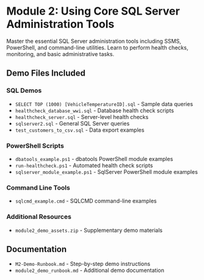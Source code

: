 # Module 2: Using Core SQL Server Administration Tools

Master the essential SQL Server administration tools including SSMS, PowerShell, and command-line utilities. Learn to perform health checks, monitoring, and basic administrative tasks.

## Demo Files Included

### SQL Demos
- `SELECT TOP (1000) [VehicleTemperatureID].sql` - Sample data queries
- `healthcheck_database_wwi.sql` - Database health check scripts
- `healthcheck_server.sql` - Server-level health checks
- `sqlserver2.sql` - General SQL Server queries
- `test_customers_to_csv.sql` - Data export examples

### PowerShell Scripts
- `dbatools_example.ps1` - dbatools PowerShell module examples
- `run-healthcheck.ps1` - Automated health check scripts
- `sqlserver_module_example.ps1` - SqlServer PowerShell module examples

### Command Line Tools
- `sqlcmd_example.cmd` - SQLCMD command-line examples

### Additional Resources
- `module2_demo_assets.zip` - Supplementary demo materials

## Documentation
- `M2-Demo-Runbook.md` - Step-by-step demo instructions
- `module2_demo_runbook.md` - Additional demo documentation